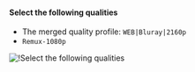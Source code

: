 <!-- markdownlint-disable MD041-->
#### Select the following qualities

- The merged quality profile: `WEB|Bluray|2160p`
- `Remux-1080p`

![!Select the following qualities](/SQP/images/5-select-qualities.png)
<!-- markdownlint-enable MD041-->
